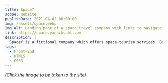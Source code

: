 ```yaml
---
title: SpaceY
scope: Website
publishDate: 2021-04-02 00:00:00
img: /assets/space.webp
img_alt: Landing page of a space travel company with links to navigate and a button to further explore.
link: https://space.yanniksahl.com
description: |
  SpaceY is a fictional company which offers space-tourism services. Because who wouldn't want to float through endless nothingness in a tight metal container?
tags:
  - Front-End
  - HTML5
  - CSS3
---
```


_(Click the image to be taken to the site)_
